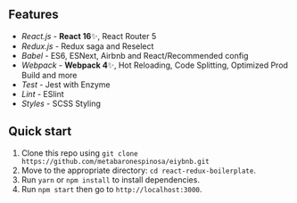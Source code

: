 ## Features

- _React.js_ - **React 16**✨, React Router 5
- _Redux.js_ - Redux saga and Reselect
- _Babel_ - ES6, ESNext, Airbnb and React/Recommended config
- _Webpack_ - **Webpack 4**✨, Hot Reloading, Code Splitting, Optimized Prod Build and more
- _Test_ - Jest with Enzyme
- _Lint_ - ESlint
- _Styles_ - SCSS Styling

## Quick start

1. Clone this repo using `git clone https://github.com/metabaronespinosa/eiybnb.git`
2. Move to the appropriate directory: `cd react-redux-boilerplate`.<br />
3. Run `yarn` or `npm install` to install dependencies.<br />
4. Run `npm start` then go to `http://localhost:3000`.
